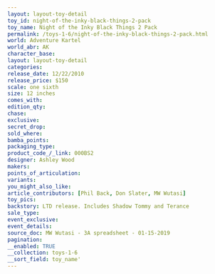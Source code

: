 ```yaml
---
layout: layout-toy-detail 
toy_id: night-of-the-inky-black-things-2-pack
toy_name: Night of the Inky Black Things 2 Pack
permalink: /toys-1-6/night-of-the-inky-black-things-2-pack.html
world: Adventure Kartel
world_abr: AK
character_base: 
layout: layout-toy-detail
categories: 
release_date: 12/22/2010
release_price: $150 
scale: one sixth
size: 12 inches
comes_with: 
edition_qty: 
chase: 
exclusive: 
secret_drop: 
sold_where: 
bamba_points: 
packaging_type: 
product_code_/_link: 000BS2
designer: Ashley Wood
makers: 
points_of_articulation: 
variants: 
you_might_also_like: 
article_contributors: [Phil Back, Don Slater, MW Wutasi]
toy_pics: 
backstory: LTD release. Includes Shadow Tommy and Terance
sale_type: 
event_exclusive: 
event_details: 
source_doc: MW Wutasi - 3A spreadsheet - 01-15-2019
pagination: 
__enabled: TRUE
__collection: toys-1-6
__sort_field: toy_name'
---
```

